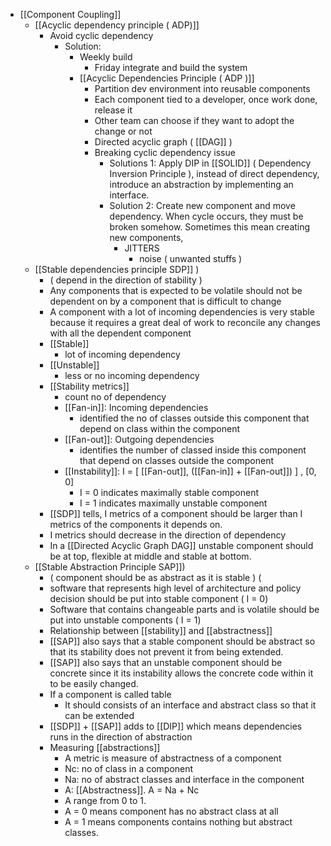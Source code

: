 

- [[Component Coupling]]
	- [[Acyclic dependency principle ( ADP)]]
		- Avoid cyclic dependency
			- Solution:
				- Weekly build
					- Friday integrate and build the system
				- [[Acyclic Dependencies Principle ( ADP )]]
					- Partition dev environment into reusable components
					- Each component tied to a developer, once work done, release it
					- Other team can choose if they want to adopt the change or not
					- Directed acyclic graph ( [[DAG]] )
					- Breaking cyclic dependency issue
						- Solutions 1: Apply DIP in [[SOLID]] ( Dependency Inversion Principle ), instead of direct dependency, introduce an abstraction by implementing an interface.
						- Solution 2: Create new component and move dependency. When cycle occurs, they must be broken somehow. Sometimes this mean creating new components, 
							- JITTERS
								- noise ( unwanted stuffs )
	- [[Stable dependencies principle SDP]] )
		- ( depend in the direction of stability ) 
		- Any components that is expected to be volatile should not be dependent on by a component that is difficult to change
		- A component with a lot of incoming dependencies is very stable because it requires a great deal of work to reconcile any changes with all the dependent component
		- [[Stable]]
			- lot of incoming dependency
		- [[Unstable]]
			- less or no incoming dependency
		- [[Stability metrics]]
			- count no of dependency
			- [[Fan-in]]: Incoming dependencies
				- identified the no of classes outside this component that depend on class within the component
			- [[Fan-out]]: Outgoing dependencies
				- identifies the number of classed inside this component that depend on classes outside the component
			- [[Instability]]: I = [ [[Fan-out]], ([[Fan-in]] + [[Fan-out]]) ] , [0, 0]
				- I = 0 indicates maximally stable component
				- I = 1 indicates maximally unstable component
		- [[SDP]] tells, I metrics of a component should be larger than I metrics of the components it depends on.
		- I metrics should decrease in the direction of dependency
		- In a [[Directed Acyclic Graph DAG]] unstable component should be at top, flexible at middle and stable at bottom.
	- [[Stable Abstraction Principle SAP]])
		- ( component should be as abstract as it is stable ) (
		- software that represents high level of architecture and policy decision should be put into stable component ( I = 0)
		- Software that contains changeable parts and is volatile should be put into unstable components ( I = 1)
		- Relationship between [[stability]] and [[abstractness]]
		- [[SAP]] also says that a stable component should be abstract so that its stability does not prevent it from being extended.
		- [[SAP]] also says that an unstable component should be concrete since it its instability allows the concrete code within it to be easily changed.
		- If a component is called table
			- It should consists of an interface and abstract class so that it can be extended
		- [[SDP]] + [[SAP]] adds to [[DIP]] which means dependencies runs in the direction of abstraction
		- Measuring [[abstractions]]
			- A metric is measure of abstractness of a component
			- Nc: no of class in a component
			- Na: no of abstract classes and interface in the component
			- A: [[Abstractness]]. A = Na + Nc
			- A range from 0 to 1. 
			- A = 0 means component has no abstract class at all
			- A = 1 means components contains nothing but abstract classes.